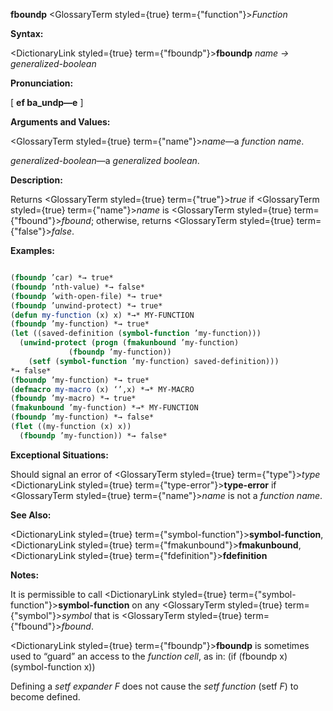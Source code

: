 **fboundp** <GlossaryTerm styled={true} term={"function"}><i>Function</i></GlossaryTerm> 



**Syntax:** 



<DictionaryLink styled={true} term={"fboundp"}><b>fboundp</b></DictionaryLink> *name → generalized-boolean* 



**Pronunciation:** 



[ **ef ba\_undp—e** ] 



**Arguments and Values:** 



<GlossaryTerm styled={true} term={"name"}><i>name</i></GlossaryTerm>—a *function name*. 



*generalized-boolean*—a *generalized boolean*. 



**Description:** 



Returns <GlossaryTerm styled={true} term={"true"}><i>true</i></GlossaryTerm> if <GlossaryTerm styled={true} term={"name"}><i>name</i></GlossaryTerm> is <GlossaryTerm styled={true} term={"fbound"}><i>fbound</i></GlossaryTerm>; otherwise, returns <GlossaryTerm styled={true} term={"false"}><i>false</i></GlossaryTerm>. 



**Examples:**
```lisp

(fboundp ’car) *→ true* 
(fboundp ’nth-value) *→ false* 
(fboundp ’with-open-file) *→ true* 
(fboundp ’unwind-protect) *→ true* 
(defun my-function (x) x) *→* MY-FUNCTION 
(fboundp ’my-function) *→ true* 
(let ((saved-definition (symbol-function ’my-function))) 
  (unwind-protect (progn (fmakunbound ’my-function) 
			 (fboundp ’my-function)) 
    (setf (symbol-function ’my-function) saved-definition))) 
*→ false* 
(fboundp ’my-function) *→ true* 
(defmacro my-macro (x) ‘’,x) *→* MY-MACRO 
(fboundp ’my-macro) *→ true* 
(fmakunbound ’my-function) *→* MY-FUNCTION 
(fboundp ’my-function) *→ false* 
(flet ((my-function (x) x)) 
  (fboundp ’my-function)) *→ false* 

```
**Exceptional Situations:** 



Should signal an error of <GlossaryTerm styled={true} term={"type"}><i>type</i></GlossaryTerm> <DictionaryLink styled={true} term={"type-error"}><b>type-error</b></DictionaryLink> if <GlossaryTerm styled={true} term={"name"}><i>name</i></GlossaryTerm> is not a *function name*. 



**See Also:** 



<DictionaryLink styled={true} term={"symbol-function"}><b>symbol-function</b></DictionaryLink>, <DictionaryLink styled={true} term={"fmakunbound"}><b>fmakunbound</b></DictionaryLink>, <DictionaryLink styled={true} term={"fdefinition"}><b>fdefinition</b></DictionaryLink> 















**Notes:** 



It is permissible to call <DictionaryLink styled={true} term={"symbol-function"}><b>symbol-function</b></DictionaryLink> on any <GlossaryTerm styled={true} term={"symbol"}><i>symbol</i></GlossaryTerm> that is <GlossaryTerm styled={true} term={"fbound"}><i>fbound</i></GlossaryTerm>. 



<DictionaryLink styled={true} term={"fboundp"}><b>fboundp</b></DictionaryLink> is sometimes used to “guard” an access to the *function cell*, as in: (if (fboundp x) (symbol-function x)) 



Defining a *setf expander F* does not cause the *setf function* (setf *F*) to become defined. 